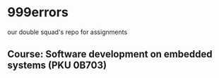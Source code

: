 # 999errors
our double squad's repo for assignments 
## Course: Software development on embedded systems (PKU 0B703)
